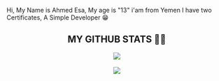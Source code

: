 Hi, My Name is Ahmed Esa, My age is "13" i'am from Yemen I have two Certificates, A Simple Developer 😁

 <h2 align="center">MY GITHUB STATS 👨‍💻</h1>
  <div align="center">
  <img  src="https://github-readme-stats.vercel.app/api?username=AhmedTeckk&show_icons=true&theme=tokyonight"/>
<br />
<br />
    <img  src="https://github-readme-stats.vercel.app/api/top-langs/?username=AhmedTeckk&layout=compac&langs_count=8t&theme=tokyonight"/>
</div>


<!---
AhmedTeckk/AhmedTeckk is a ✨ special ✨ repository because its `README.md` (this file) appears on your GitHub profile.
You can click the Preview link to take a look at your changes.
--->
